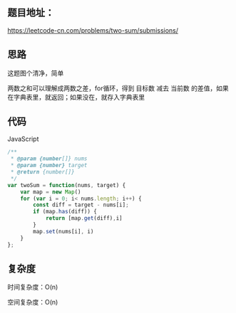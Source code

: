 ## 题目地址：

https://leetcode-cn.com/problems/two-sum/submissions/



## 思路

这题图个清净，简单

两数之和可以理解成两数之差，for循环，得到 目标数 减去 当前数 的差值，如果在字典表里，就返回；如果没在，就存入字典表里



## 代码

JavaScript

```javascript
/**
 * @param {number[]} nums
 * @param {number} target
 * @return {number[]}
 */
var twoSum = function(nums, target) {
    var map = new Map()
    for (var i = 0; i< nums.length; i++) {
        const diff = target - nums[i];
        if (map.has(diff)) {
            return [map.get(diff),i]
        }
        map.set(nums[i], i)
    }
};
```



## 复杂度

时间复杂度：O(n)

空间复杂度：O(n)